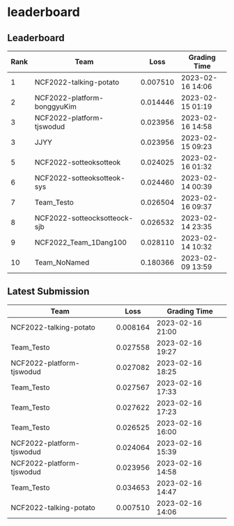 
# leaderboard
## Leaderboard
|Rank|Team|Loss|Grading Time|
|----|----|----|------------|
|1|NCF2022-talking-potato|0.007510|2023-02-16 14:06|
|2|NCF2022-platform-bonggyuKim|0.014446|2023-02-15 01:19|
|3|NCF2022-platform-tjswodud|0.023956|2023-02-16 14:58|
|3|JJYY|0.023956|2023-02-15 09:23|
|5|NCF2022-sotteoksotteok|0.024025|2023-02-16 01:32|
|6|NCF2022-sotteoksotteok-sys|0.024460|2023-02-14 00:39|
|7|Team_Testo|0.026504|2023-02-16 09:37|
|8|NCF2022-sotteocksotteock-sjb|0.026532|2023-02-14 23:35|
|9|NCF2022_Team_1Dang100|0.028110|2023-02-14 10:32|
|10|Team_NoNamed|0.180366|2023-02-09 13:59|

## Latest Submission
|Team|Loss|Grading Time|
|----|----|------------|
|NCF2022-talking-potato|0.008164|2023-02-16 21:00|
|Team_Testo|0.027558|2023-02-16 19:27|
|NCF2022-platform-tjswodud|0.027082|2023-02-16 18:25|
|Team_Testo|0.027567|2023-02-16 17:33|
|Team_Testo|0.027622|2023-02-16 17:23|
|Team_Testo|0.026525|2023-02-16 16:00|
|NCF2022-platform-tjswodud|0.024064|2023-02-16 15:39|
|NCF2022-platform-tjswodud|0.023956|2023-02-16 14:58|
|Team_Testo|0.034653|2023-02-16 14:47|
|NCF2022-talking-potato|0.007510|2023-02-16 14:06|
